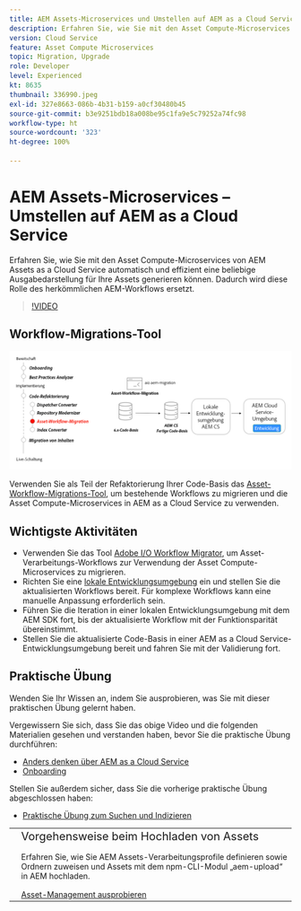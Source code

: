 ```yaml
---
title: AEM Assets-Microservices und Umstellen auf AEM as a Cloud Service
description: Erfahren Sie, wie Sie mit den Asset Compute-Microservices von AEM Assets as a Cloud Service automatisch und effizient eine beliebige Ausgabedarstellung für Ihre Assets generieren können. Dadurch wird diese Rolle des herkömmlichen AEM-Workflows ersetzt.
version: Cloud Service
feature: Asset Compute Microservices
topic: Migration, Upgrade
role: Developer
level: Experienced
kt: 8635
thumbnail: 336990.jpeg
exl-id: 327e8663-086b-4b31-b159-a0cf30480b45
source-git-commit: b3e9251bdb18a008be95c1fa9e5c79252a74fc98
workflow-type: ht
source-wordcount: '323'
ht-degree: 100%

---
```


# AEM Assets-Microservices – Umstellen auf AEM as a Cloud Service

Erfahren Sie, wie Sie mit den Asset Compute-Microservices von AEM Assets as a Cloud Service automatisch und effizient eine beliebige Ausgabedarstellung für Ihre Assets generieren können. Dadurch wird diese Rolle des herkömmlichen AEM-Workflows ersetzt.

>[!VIDEO](https://video.tv.adobe.com/v/336990?quality=12&learn=on)

## Workflow-Migrations-Tool

![Asset-Workflow-Migrations-Tool](./assets/asset-workflow-migration.png)

Verwenden Sie als Teil der Refaktorierung Ihrer Code-Basis das [Asset-Workflow-Migrations-Tool](https://experienceleague.adobe.com/docs/experience-manager-cloud-service/moving/refactoring-tools/asset-workflow-migration-tool.html?lang=de), um bestehende Workflows zu migrieren und die Asset Compute-Microservices in AEM as a Cloud Service zu verwenden.

## Wichtigste Aktivitäten

+ Verwenden Sie das Tool [Adobe I/O Workflow Migrator](https://github.com/adobe/aio-cli-plugin-aem-cloud-service-migration#command-aio-aem-migrationworkflow-migrator), um Asset-Verarbeitungs-Workflows zur Verwendung der Asset Compute-Microservices zu migrieren.
+ Richten Sie eine [lokale Entwicklungsumgebung](https://experienceleague.adobe.com/docs/experience-manager-learn/cloud-service/local-development-environment-set-up/overview.html?lang=de) ein und stellen Sie die aktualisierten Workflows bereit. Für komplexe Workflows kann eine manuelle Anpassung erforderlich sein.
+ Führen Sie die Iteration in einer lokalen Entwicklungsumgebung mit dem AEM SDK fort, bis der aktualisierte Workflow mit der Funktionsparität übereinstimmt.
+ Stellen Sie die aktualisierte Code-Basis in einer AEM as a Cloud Service-Entwicklungsumgebung bereit und fahren Sie mit der Validierung fort.

## Praktische Übung

Wenden Sie Ihr Wissen an, indem Sie ausprobieren, was Sie mit dieser praktischen Übung gelernt haben.

Vergewissern Sie sich, dass Sie das obige Video und die folgenden Materialien gesehen und verstanden haben, bevor Sie die praktische Übung durchführen:

+ [Anders denken über AEM as a Cloud Service](./introduction.md)
+ [Onboarding](./onboarding.md)

Stellen Sie außerdem sicher, dass Sie die vorherige praktische Übung abgeschlossen haben:

+ [Praktische Übung zum Suchen und Indizieren](./search-and-indexing.md#hands-on-exercise)

<table style="border-width:0">
    <tr>
        <td style="width:150px">
            <a  rel="noreferrer"
                target="_blank"
                href="https://github.com/adobe/aem-cloud-engineering-video-series-exercises/tree/session8-assets#cloud-acceleration-bootcamp---session-8-assets-and-microservices"><img alt="Praktische GitHub-Repository-Übung" src="./assets/github.png"/>
            </a>        
        </td>
        <td style="width:100%;margin-bottom:1rem;">
            <div style="font-size:1.25rem;font-weight:400;">Vorgehensweise beim Hochladen von Assets</div>
            <p style="margin:1rem 0">
                Erfahren Sie, wie Sie AEM Assets-Verarbeitungsprofile definieren sowie Ordnern zuweisen und Assets mit dem npm-CLI-Modul „aem-upload“ in AEM hochladen.
            </p>
            <a  rel="noreferrer"
                target="_blank"
                href="https://github.com/adobe/aem-cloud-engineering-video-series-exercises/tree/session8-assets#cloud-acceleration-bootcamp---session-8-assets-and-microservices" class="spectrum-Button spectrum-Button--primary spectrum-Button--sizeM">
<span class="spectrum-Button-label has-no-wrap has-text-weight-bold">Asset-Management ausprobieren</span>
</a>
        </td>
    </tr>
</table>
